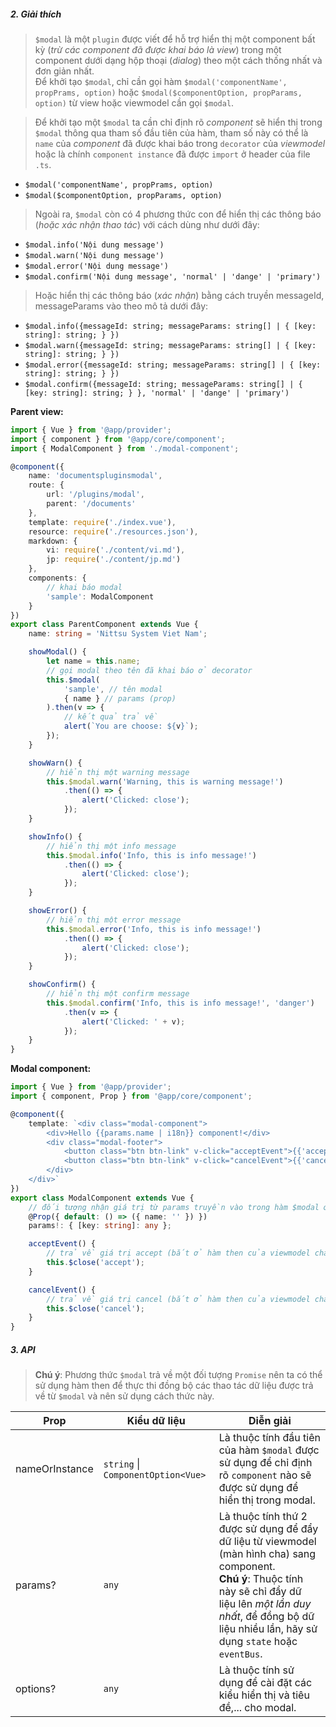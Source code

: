 ##### 2. Giải thích
> `$modal` là một `plugin` được viết để hỗ trợ hiển thị một component bất kỳ (*trừ các component đã được khai báo là view*) trong một component dưới dạng hộp thoại (*dialog*) theo một cách thống nhất và đơn giản nhất.
> <br />Để khởi tạo `$modal`, chỉ cần gọi hàm `$modal('componentName', propPrams, option)` hoặc `$modal($componentOption, propParams, option)` từ view hoặc viewmodel cần gọi `$modal`.

> Để khởi tạo một `$modal` ta cần chỉ định rõ *component* sẽ hiển thị trong `$modal` thông qua tham số đầu tiên của hàm, tham số này có thể là `name` của *component* đã được khai báo trong `decorator` của *viewmodel* hoặc là chính `component instance` đã được `import` ở header của file `.ts`.
- `$modal('componentName', propPrams, option)`
- `$modal($componentOption, propParams, option)`

> Ngoài ra, `$modal` còn có 4 phương thức con để hiển thị các thông báo (*hoặc xác nhận thao tác*) với cách dùng như dưới đây:

- `$modal.info('Nội dung message')`
- `$modal.warn('Nội dung message')`
- `$modal.error('Nội dung message')`
- `$modal.confirm('Nội dung message', 'normal' | 'dange' | 'primary')`

> Hoặc hiển thị các thông báo (*xác nhận*) bằng cách truyền messageId, messageParams vào theo  mô tả dưới đây:

- `$modal.info({messageId: string; messageParams: string[] | { [key: string]: string; } })`
- `$modal.warn({messageId: string; messageParams: string[] | { [key: string]: string; } })`
- `$modal.error({messageId: string; messageParams: string[] | { [key: string]: string; } })`
- `$modal.confirm({messageId: string; messageParams: string[] | { [key: string]: string; } }, 'normal' | 'dange' | 'primary')`


**Parent view:**
```typescript
import { Vue } from '@app/provider';
import { component } from '@app/core/component';
import { ModalComponent } from './modal-component';

@component({
    name: 'documentspluginsmodal',
    route: {
        url: '/plugins/modal',
        parent: '/documents'
    },
    template: require('./index.vue'),
    resource: require('./resources.json'),
    markdown: {
        vi: require('./content/vi.md'),
        jp: require('./content/jp.md')
    },
    components: {
        // khai báo modal
        'sample': ModalComponent
    }
})
export class ParentComponent extends Vue {
    name: string = 'Nittsu System Viet Nam';

    showModal() {
        let name = this.name;
        // gọi modal theo tên đã khai báo ở decorator
        this.$modal(
            'sample', // tên modal
            { name } // params (prop)
        ).then(v => {
            // kết quả trả về
            alert(`You are choose: ${v}`);
        });
    }

    showWarn() {
        // hiển thị một warning message
        this.$modal.warn('Warning, this is warning message!')
            .then(() => {
                alert('Clicked: close');
            });
    }

    showInfo() {
        // hiển thị một info message
        this.$modal.info('Info, this is info message!')
            .then(() => {
                alert('Clicked: close');
            });
    }

    showError() {
        // hiển thị một error message
        this.$modal.error('Info, this is info message!')
            .then(() => {
                alert('Clicked: close');
            });
    }

    showConfirm() {
        // hiển thị một confirm message
        this.$modal.confirm('Info, this is info message!', 'danger')
            .then(v => {
                alert('Clicked: ' + v);
            });
    }
}
```

**Modal component:**
```typescript
import { Vue } from '@app/provider';
import { component, Prop } from '@app/core/component';

@component({
    template: `<div class="modal-component">
        <div>Hello {{params.name | i18n}} component!</div>
        <div class="modal-footer">
            <button class="btn btn-link" v-click="acceptEvent">{{'accept' | i18n}}</button>
            <button class="btn btn-link" v-click="cancelEvent">{{'cancel' | i18n}}</button>
        </div>
    </div>`
})
export class ModalComponent extends Vue {
    // đối tượng nhận giá trị từ params truyền vào trong hàm $modal ở viewmodel cha
    @Prop({ default: () => ({ name: '' }) })
    params!: { [key: string]: any };

    acceptEvent() {
        // trả về giá trị accept (bắt ở hàm then của viewmodel cha)
        this.$close('accept');
    }

    cancelEvent() {
        // trả về giá trị cancel (bắt ở hàm then của viewmodel cha)
        this.$close('cancel');
    }
}
```

##### 3. API
> **Chú ý**: Phương thức `$modal` trả về một đối tượng `Promise` nên ta có thể sử dụng hàm then để thực thi đồng bộ các thao tác dữ liệu được trả về từ `$modal` và nên sử dụng cách thức này.


| Prop | Kiểu dữ liệu | Diễn giải |
| -----|--------------|-----------|
| nameOrInstance | `string` \| `ComponentOption<Vue>` | Là thuộc tính đầu tiên của hàm `$modal` được sử dụng để chỉ định rõ `component` nào sẽ được sử dụng để hiển thị trong modal. |
| params? | `any` | Là thuộc tính thứ 2 được sử dụng để đẩy dữ liệu từ viewmodel (màn hình cha) sang component.<br />**Chú ý**: Thuộc tính này sẽ chỉ đẩy dữ liệu lên *một lần duy nhất*, để đồng bộ dữ liệu nhiều lần, hãy sử dụng `state` hoặc `eventBus`.
| options? | `any` | Là thuộc tính sử dụng để cài đặt các kiểu hiển thị và tiêu đề,... cho modal. |